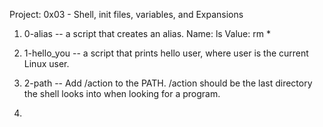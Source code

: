 Project: 0x03 - Shell, init files, variables, and Expansions
 1. 0-alias -- a script that creates an alias.
    Name: ls
    Value: rm *

 2. 1-hello_you -- a script that prints hello user, where user is the current Linux user.

 3. 2-path -- Add /action to the PATH. /action should be the last directory the shell looks into when looking for a program.

 4. 